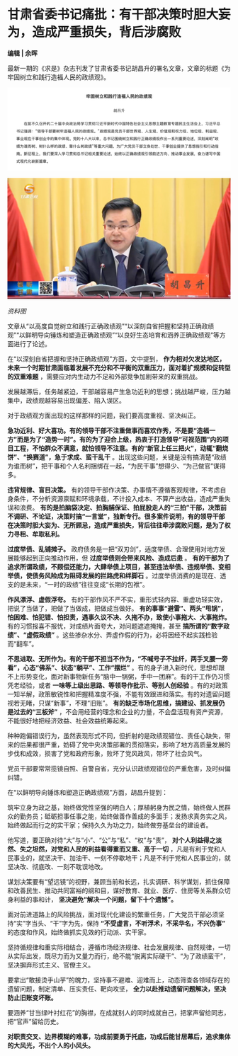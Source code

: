 # 甘肃省委书记痛批：有干部决策时胆大妄为，造成严重损失，背后涉腐败

**编辑 | 余晖**

最新一期的《求是》杂志刊发了甘肃省委书记胡昌升的署名文章，文章的标题《为牢固树立和践行造福人民的政绩观》。

![c6ab02f91d919104146c0f130528343d.jpg](https://raw.githubusercontent.com/qqhsx/qqnews_image/main/2024/01/17/甘肃省委书记痛批：有干部决策时胆大妄为，造成严重损失，背后涉腐败/c6ab02f91d919104146c0f130528343d.jpg)

![3a1e5cd25f69a710c546dbc6dce59986.jpg](https://raw.githubusercontent.com/qqhsx/qqnews_image/main/2024/01/17/甘肃省委书记痛批：有干部决策时胆大妄为，造成严重损失，背后涉腐败/3a1e5cd25f69a710c546dbc6dce59986.jpg)

_资料图_

文章从“以高度自觉树立和践行正确政绩观”“以深刻自省把握和坚持正确政绩观”“以鲜明导向锤炼和塑造正确政绩观”“以良好生态培育和涵养正确政绩观”等方面进行了论述。

在“以深刻自省把握和坚持正确政绩观”方面，文中提到，
**作为相对欠发达地区，未来一个时期甘肃面临着发展不充分和不平衡的双重压力，面对着扩规模和促转型的双重难题**
，需要应对内生动力不足和外部竞争加剧带来的双重挑战。

发展越滞后，任务越紧迫，干部越容易产生急功近利的思想；挑战越严峻，压力越集中，政绩观越容易出现偏差、陷入误区。

对于政绩观方面出现的这样那样的问题，我们要高度重视、坚决纠正。

**急功近利、好大喜功。有的领导干部不注重做事而喜欢作秀，不是要“造福一方”而是为了“造势一时”。有的为了迎合上级，热衷于打造领导“可视范围”内的项目工程，不怕群众不满意，就怕领导不注意。有的“新官上任三把火”，动辄“翻烧饼”、“换赛道”，急于求成、蛮干乱干**
。出现这些问题，关键是没有搞清楚“政绩为谁而树”，把干事和个人名利捆绑在一起，“为民干事”想得少、“为己做官”谋得多。

**违背规律、盲目决策。**
有的领导干部作决策、办事情不遵循客观规律，不考虑自身条件，不分析资源禀赋和环境承载，不计投入成本、不算产出收益，造成严重失误和浪费。
**有的是拍脑袋决定、拍胸脯保证、拍屁股走人的“三拍”干部，决策前不调研、不论证，决策时搞“一言堂”，独断专行。很多案件说明，有的领导干部在决策时胆大妄为、无所顾忌，造成严重损失，背后往往牵涉腐败问题，是为了权力寻租、牟取私利。**

**过度举债、乱铺摊子。** 政府债务是一把“双刃剑”，适度举债、合理使用对地方发展能够起到正向推动作用，但 **过度举债则会带来风险、造成后患** 。
**有的干部为了追求所谓政绩，不顾偿还能力，大肆举债上项目，甚至违法举债、违规举债、变相举债，使债务风险成为阻碍发展的拦路虎和绊脚石**
。过度举债消费的是现在、透支的是未来，“一时的政绩”往往变成“长期的包袱”。

**作风漂浮、虚假浮夸。** 有的干部作风不严不实，重形式轻内容、重虚功轻实效，把说了当做了，把做了当做成，把做成当做好。
**有的事事“避雷”、两头“甩锅”，怕困难、怕犯错、怕担责，遇事久议不决、久拖不办，致使小事拖大、大事拖炸。**
有的习惯报喜不报忧，对成绩片面夸大，对问题遮遮掩掩，甚至 **搞所谓的“数字政绩”、“虚假政绩”**
。这些掺杂水分、弄虚作假的行为，必将因经不起实践检验而“翻车”。

**不思进取、无所作为。有的干部不担当不作为，“不喊号子不拉纤，两手叉腰一旁看”，心态“佛系”、状态“躺平”、工作“摆烂”**
。有的身子进入新时代，思想却跟不上形势变化，面对新事物新任务“脑中一锅粥，手中一团麻”。有的干工作仍习惯凭老经验，或者
**一味等上级出思路、等领导作批示、等别人创经验**
。有的对政策一知半解，政策敏锐性和把握精准度不强，不能有效跟进和落实。有的对遗留问题视若无睹，只谋“新事”，不理“旧账”。
**有的缺乏市场化思维，搞建设、抓发展仍是过去的“三板斧”**
，不会用经营的理念和企业的力量，不会盘活现有资产资源，不能很好地把经济效益、社会效益统筹起来。

种种跑偏错误行为，虽然表现形式不同，但折射的是政绩观错位、责任心缺失，带来的后果都很严重，妨碍了党中央决策部署的贯彻落实，影响了地方高质量发展的步伐和成效，损害了党和政府形象，败坏了党风政风，带坏了社会风气。

党员干部要常常揽镜自照、自警自省，充分认识政绩观错位的严重危害，及时纠偏纠错。

在“以鲜明导向锤炼和塑造正确政绩观”方面，胡昌升提到：

筑牢立身为政之基，始终做党性坚强的明白人；厚植躬身为民之情，始终做人民群众的勤务员；砥砺担事任事之能，始终做善作善成的多面手；发扬求真务实之风，始终做起而行之的实干家；保持久久为功之力，始终做夯基垒台的建设者。

他写道，要正确对待“大”与“小”、“公”与“私”、“权”与“责”， **对个人利益得之淡然、失之坦然，对党和人民的利益看得重而又重、高于一切**
，凡是有利于党和人民事业的，就坚决干、加油干、一刻不停歇地干；凡是不利于党和人民事业的，就坚决改、彻底改、一刻不耽误地改。

谋划决策要有“望远镜”的视野，兼顾当前和长远，扎实调研、科学谋划，抓住保障和改善民生、推动共同富裕的纲和目，谋好教育、就业、医疗、住房等关系群众切身利益的事和计，
**坚决避免“解决一个问题，留下十个遗憾”。**

面对前进道路上的风险挑战，面对现代化建设的繁重任务，广大党员干部必须坚持“实”字当头、“干”字为先，保持 **“不受虚言，不听浮术，不采华名，不兴伪事”**
的态度和作风，始终做抓实见效的行动派、实干家。

坚持循规律和重实际相结合，遵循市场经济规律、社会发展规律、自然规律，一切从实际出发，既尽力而为又量力而行，绝不能“脱离实际硬干”、“为了政绩蛮干”，坚决摒弃形式主义、官僚主义。

要拿出“敢接烫手山芋”的魄力，坚持事不避难、迎难而上，动态筛查各领域存在的遗留问题，制定清单、压实责任、靶向攻坚，
**全力以赴推动遗留问题解决，坚决防止旧账变坏账。**

要涵养“甘当绿叶衬红花”的胸襟，在成就别人的同时成就自己，把掌声留给同志，把“官声”留给历史。

**对职责交叉、边界模糊的难事，功成前要勇于托底，功成后能甘居幕后，追求集体的大风光，不出个人的小风头。**

